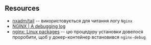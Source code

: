 ## Resources

- [nxadm/tail](https://github.com/nxadm/tail) -- використовується для читання логу `Nginx`
- [NGINX | A debugging log](https://nginx.org/en/docs/debugging_log.html)
- [nginx: Linux packages](https://nginx.org/en/linux_packages.html#Ubuntu) -- цю процедуру установки довелося проробити,
  щоб у докер-контейнер встановився `nginx-debug`

